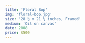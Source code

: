 ```yaml
---
title: 'Floral Bop'
img: 'floral-bop.jpg'
size: '28 ½ x 21 ½ inches, Framed'
medium: 'Oil on canvas'
date: 2008
price: $500
---
```

